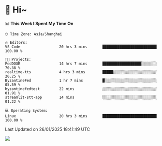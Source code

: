 # 👋 Hi~

<!--START_SECTION:waka-->
📊 **This Week I Spent My Time On** 

```text
🕑︎ Time Zone: Asia/Shanghai

🔥 Editors: 
VS Code                  20 hrs 3 mins       █████████████████████████   100.00 % 

🐱‍💻 Projects: 
FedDOGE                  14 hrs 7 mins       ██████████████████░░░░░░░   70.38 % 
realtime-tts             4 hrs 3 mins        █████░░░░░░░░░░░░░░░░░░░░   20.25 % 
ByzantineFed             1 hr 7 mins         █░░░░░░░░░░░░░░░░░░░░░░░░   05.59 % 
byzantinefedtest         22 mins             ░░░░░░░░░░░░░░░░░░░░░░░░░   01.91 % 
streamlit-stt-app        14 mins             ░░░░░░░░░░░░░░░░░░░░░░░░░   01.22 % 

💻 Operating System: 
Linux                    20 hrs 3 mins       █████████████████████████   100.00 % 
```


 Last Updated on 26/01/2025 18:41:49 UTC
<!--END_SECTION:waka-->

![](https://komarev.com/ghpvc/?username=lvdongyi&label=Profile%20views&color=0e75b6&style=flat)

<!---
lvdongyi/lvdongyi is a ✨ special ✨ repository because its `README.md` (this file) appears on your GitHub profile.
You can click the Preview link to take a look at your changes.
--->
